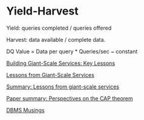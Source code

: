 # Yield-Harvest

Yield: queries completed / queries offered

Harvest: data available / complete data.

DQ Value = Data per query \* Queries/sec ~ constant

[Building Giant-Scale Services: Key Lessons](https://www.linkedin.com/pulse/building-giant-scale-services-key-lessons-nathaniel-payne/)

[Lessons from Giant-Scale Services](https://people.eecs.berkeley.edu/~brewer/papers/GiantScale.pdf)

[Summary: Lessons from giant-scale services](https://muratbuffalo.blogspot.com/2011/01/lessons-from-giant-scale-services.html)

[Paper summary: Perspectives on the CAP theorem](https://muratbuffalo.blogspot.com/2015/02/paper-summary-perspectives-on-cap.html)

[DBMS Musings](https://dbmsmusings.blogspot.com/)
